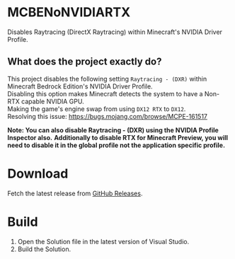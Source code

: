 # MCBENoNVIDIARTX
Disables Raytracing (DirectX Raytracing) within Minecraft's NVIDIA Driver Profile.

## What does the project exactly do?
This project disables the following setting `Raytracing - (DXR)` within Minecraft Bedrock Edition's NVIDIA Driver Profile.  
Disabling this option makes Minecraft detects the system to have a Non-RTX capable NVIDIA GPU.       
Making the game's engine swap from using `DX12 RTX` to `DX12`.     
Resolving this issue: https://bugs.mojang.com/browse/MCPE-161517    

**Note: You can also disable Raytracing - (DXR) using the NVIDIA Profile Inspector also.**
**Additionally to disable RTX for Minecraft Preview, you will need to disable it in the global profile not the application specific profile.**

# Download
Fetch the latest release from [GitHub Releases](https://github.com/Aetopia/MCBENoNVIDIARTX/releases).

# Build
1. Open the Solution file in the latest version of Visual Studio.
2. Build the Solution.
